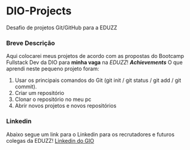 # DIO-Projects
Desafio de projetos Git/GitHub para a EDUZZ

### Breve Descrição
Aqui colocarei meus projetos de acordo com as propostas do Bootcamp Fullstack Dev da DIO para **minha vaga** na *EDUZZ*!
***Achievements***
O que aprendi neste pequeno projeto foram:
1. Usar os principais comandos do Git (git init / git status / git add / git commit).
2. Criar um repositório
3. Clonar o repositório no meu pc
4. Abrir novos projetos e novos repositórios


### Linkedin
Abaixo segue um link para o Linkedin para os recrutadores e futuros colegas da EDUZZ!
[Linkedin do GIO](https://www.linkedin.com/in/giopizzighinianalyst/)
